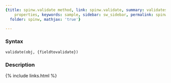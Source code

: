 ```yaml
---
{title: spinw.validate method, link: spinw.validate, summary: validates spinw object
    properties, keywords: sample, sidebar: sw_sidebar, permalink: spinw_validate.html,
  folder: spinw, mathjax: 'true'}

---
```


### Syntax

`validate(obj, {fieldtovalidate})`

### Description



{% include links.html %}
